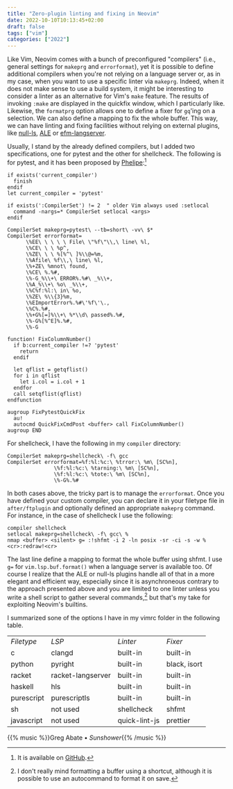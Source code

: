 ```yaml
---
title: "Zero-plugin linting and fixing in Neovim"
date: 2022-10-10T10:13:45+02:00
draft: false
tags: ["vim"]
categories: ["2022"]
---
```


Like Vim, Neovim comes with a bunch of preconfigured "compilers" (i.e., general settings for `makeprg` and `errorformat`), yet it is possible to define additional compilers when you're not relying on a language server or, as in my case, when you want to use a specific linter via `makeprg`. Indeed, when it does not make sense to use a build system, it might be interesting to consider a linter as an alternative for Vim's `make` feature. The results of invoking `:make` are displayed in the quickfix window, which I particularly like. Likewise, the `formatprg` option allows one to define a fixer for `gq`'ing on a selection. We can also define a mapping to fix the whole buffer. This way, we can have linting and fixing facilities without relying on external plugins, like [null-ls][], [ALE][] or [efm-langserver][].

Usually, I stand by the already defined compilers, but I added two specifications, one for pytest and the other for shellcheck. The following is for pytest, and it has been proposed by [Phelipe][]:[^1]

```vim
if exists('current_compiler')
  finish
endif
let current_compiler = 'pytest'

if exists(':CompilerSet') != 2  " older Vim always used :setlocal
  command -nargs=* CompilerSet setlocal <args>
endif

CompilerSet makeprg=pytest\ --tb=short\ -vv\ $*
CompilerSet errorformat=
      \%EE\ \ \ \ \ File\ \"%f\"\\,\ line\ %l,
      \%CE\ \ \ %p^,
      \%ZE\ \ \ %[%^\ ]%\\@=%m,
      \%Afile\ %f\\,\ line\ %l,
      \%+ZE\ %mnot\ found,
      \%CE\ %.%#,
      \%-G_%\\+\ ERROR%.%#\ _%\\+,
      \%A_%\\+\ %o\ _%\\+,
      \%C%f:%l:\ in\ %o,
      \%ZE\ %\\{3}%m,
      \%EImportError%.%#\'%f\'\.,
      \%C%.%#,
      \%+G%[=]%\\+\ %*\\d\ passed%.%#,
      \%-G%[%^E]%.%#,
      \%-G

function! FixColumnNumber()
  if b:current_compiler !=? 'pytest'
    return
  endif

  let qflist = getqflist()
  for i in qflist
    let i.col = i.col + 1
  endfor
  call setqflist(qflist)
endfunction

augroup FixPytestQuickFix
  au!
  autocmd QuickFixCmdPost <buffer> call FixColumnNumber()
augroup END
```

For shellcheck, I have the following in my `compiler` directory:

```vim
CompilerSet makeprg=shellcheck\ -f\ gcc
CompilerSet errorformat=%f:%l:%c:\ %trror:\ %m\ [SC%n],
               \%f:%l:%c:\ %tarning:\ %m\ [SC%n],
               \%f:%l:%c:\ %tote:\ %m\ [SC%n],
               \%-G%.%#
```

In both cases above, the tricky part is to manage the `errorformat`. Once you have defined your custom compiler, you can declare it in your filetype file in `after/ftplugin` and optionally defined an appropriate `makeprg` command. For instance, in the case of shellcheck I use the following:

```vim
compiler shellcheck
setlocal makeprg=shellcheck\ -f\ gcc\ %
nmap <buffer> <silent> g= :!shfmt -i 2 -ln posix -sr -ci -s -w %<cr>:redraw!<cr>
```

The last line define a mapping to format the whole buffer using shfmt. I use `g=` for `vim.lsp.buf.format()` when a language server is available too. Of course I realize that the ALE or null-ls plugins handle all of that in a more elegant and efficient way, especially since it is asynchroneous contrary to the approach presented above and you are limited to one linter unless you write a shell script to gather several commands,[^2] but that's my take for exploiting Neovim's builtins.

I summarized sone of the options I have in my vimrc folder in the following table.

<small>
<table border="0">
<tbody>
<tr>
<td><em>Filetype</em></td>
<td><em>LSP</em></td>
<td><em>Linter</em></td>
<td><em>Fixer</em></td>
</tr>
<tr><td>c</td><td>clangd</td><td>built-in</td><td>built-in</td></tr>
<tr><td>python</td><td>pyright</td><td>built-in</td><td>black, isort</td></tr>
<tr><td>racket</td><td>racket-langserver</td><td>built-in</td><td>built-in</td></tr>
<tr><td>haskell</td><td>hls</td><td>built-in</td><td>built-in</td></tr>
<tr><td>purescript</td><td>purescriptls</td><td>built-in</td><td>built-in</td></tr>
<tr><td>sh</td><td>not used</td><td>shellcheck</td><td>shfmt</td></tr>
<tr><td>javascript</td><td>not used</td><td>quick-lint-js</td><td>prettier</td></tr>
</tbody>
</table>
</small>

{{% music %}}Greg Abate • _Sunshower_{{% /music %}}

[^1]: It is available on [GitHub](https://github.com/phelipetls/dotfiles/blob/master/.config/nvim/compiler/pytest.vim).
[^2]: I don't really mind formatting a buffer using a shortcut, although it is possible to use an autocommand to format it on save.

[null-ls]: https://github.com/jose-elias-alvarez/null-ls.nvim
[ALE]: https://github.com/dense-analysis/ale
[efm-langserver]: https://github.com/mattn/efm-langserver
[Phelipe]: https://phelipetls.github.io/posts/vim-errorformat-for-pytest/
